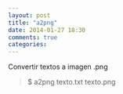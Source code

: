 ```yaml
---
layout: post
title: "a2png"
date: 2014-01-27 18:30
comments: true
categories: 
---
```

Convertir textos a imagen .png

>$ a2png texto.txt texto.png

